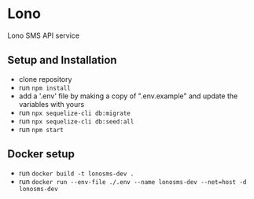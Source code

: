 # Lono

Lono SMS API service

## Setup and Installation

-   clone repository
-   run `npm install`
-   add a '.env' file by making a copy of ".env.example" and update the variables with yours
-   run `npx sequelize-cli db:migrate`
-   run `npx sequelize-cli db:seed:all`
-   run `npm start`

## Docker setup

-   run `docker build -t lonosms-dev .`
-   run `docker run --env-file ./.env --name lonosms-dev --net=host -d lonosms-dev`
